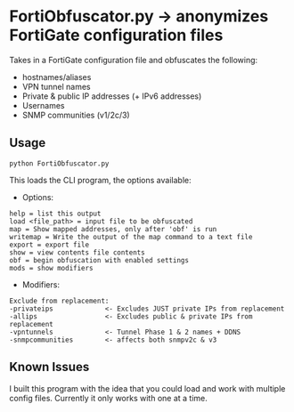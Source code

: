 # FortiObfuscator.py -> anonymizes FortiGate configuration files

Takes in a FortiGate configuration file and obfuscates the following:

- hostnames/aliases
- VPN tunnel names
- Private & public IP addresses (+ IPv6 addresses)
- Usernames
- SNMP communities (v1/2c/3)

## Usage

```
python FortiObfuscator.py
```

This loads the CLI program, the options available:

- Options:
```
help = list this output
load <file_path> = input file to be obfuscated
map = Show mapped addresses, only after 'obf' is run
writemap = Write the output of the map command to a text file
export = export file
show = view contents file contents
obf = begin obfuscation with enabled settings
mods = show modifiers
```

- Modifiers:
```
Exclude from replacement:
-privateips             <- Excludes JUST private IPs from replacement
-allips                 <- Excludes public & private IPs from replacement
-vpntunnels             <- Tunnel Phase 1 & 2 names + DDNS
-snmpcommunities        <- affects both snmpv2c & v3
```

## Known Issues

I built this program with the idea that you could load and work with multiple config files. Currently it only works with one at a time.